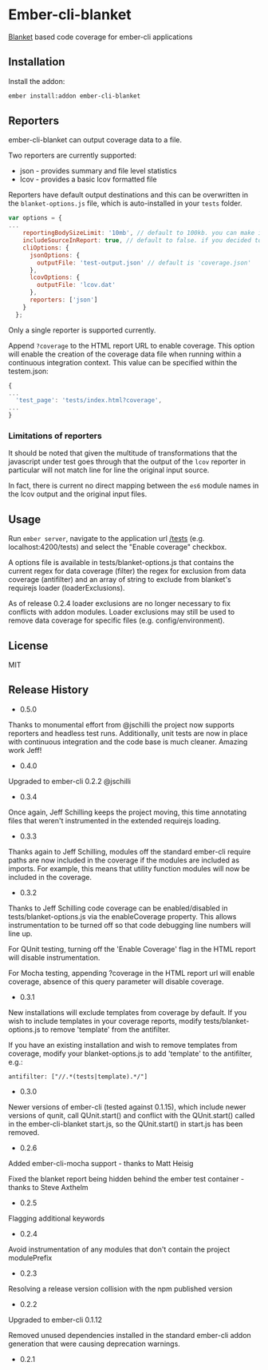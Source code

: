 Ember-cli-blanket
=========

[Blanket](http://blanketjs.org/) based code coverage for ember-cli applications

## Installation

Install the addon:
```sh
ember install:addon ember-cli-blanket
```

## Reporters

ember-cli-blanket can output coverage data to a file.

Two reporters are currently supported:

- json - provides summary and file level statistics
- lcov - provides a basic lcov formatted file

Reporters have default output destinations and this can be overwritten in the `blanket-options.js` file, which is auto-installed in your `tests` folder.

```js
var options = {
...
    reportingBodySizeLimit: '10mb', // default to 100kb. you can make it larger. especially when includeSourceInReport is turned on. 
    includeSourceInReport: true, // default to false. if you decided to include this option. make sure your server can handle this.
    cliOptions: {
      jsonOptions: {
        outputFile: 'test-output.json' // default is 'coverage.json'
      },
      lcovOptions: {
        outputFile: 'lcov.dat'
      },
      reporters: ['json']
    }
  };
```

Only a single reporter is supported currently.

Append ```?coverage``` to the HTML report URL to enable coverage. This option will enable the creation of the coverage data file when running within a continuous integration context. This value can be specified within the testem.json:

```js
{
...
  'test_page': 'tests/index.html?coverage',
...
}
```

### Limitations of reporters

It should be noted that given the multitude of transformations that the javascript under test goes through that the output of the `lcov` reporter in particular will not match line for line the original input source.

In fact, there is current no direct mapping between the `es6` module names in the lcov output and the original input files.

## Usage

Run `ember server`, navigate to the application url [/tests](http://localhost:4200/tests) (e.g. localhost:4200/tests) and select the "Enable coverage" checkbox.

A options file is available in tests/blanket-options.js that contains the current regex for data coverage (filter) the regex for exclusion from data coverage (antifilter) and an array of string to exclude from blanket's requirejs loader (loaderExclusions).

As of release 0.2.4 loader exclusions are no longer necessary to fix conflicts with addon modules.  Loader exclusions may still be used to remove data coverage for specific files (e.g. config/environment).

## License

MIT

## Release History

* 0.5.0

Thanks to monumental effort from @jschilli the project now supports reporters and headless test runs.  Additionally, unit tests are now in place with continuous integration and the code base is much cleaner.  Amazing work Jeff!

* 0.4.0

Upgraded to ember-cli 0.2.2 @jschilli

* 0.3.4

Once again, Jeff Schilling keeps the project moving, this time annotating files that weren't instrumented in the extended requirejs loading.

* 0.3.3

Thanks again to Jeff Schilling, modules off the standard ember-cli require paths are now included in the coverage if the modules are included as imports.  For example, this means that utility function modules will now be included in the coverage.

* 0.3.2

Thanks to Jeff Schilling code coverage can be enabled/disabled in tests/blanket-options.js via the enableCoverage property.  This allows instrumentation to be turned off so that code debugging line numbers will line up.

For QUnit testing, turning off the 'Enable Coverage' flag in the HTML report will disable instrumentation.

For Mocha testing, appending ?coverage in the HTML report url will enable coverage, absence of this query parameter will disable coverage.

* 0.3.1

New installations will exclude templates from coverage by default.  If you wish to include templates in your coverage reports, modify tests/blanket-options.js to remove 'template' from the antifilter.

If you have an existing installation and wish to remove templates from coverage, modify your blanket-options.js to add 'template' to the antifilter, e.g.:
````
antifilter: ["//.*(tests|template).*/"]
````

* 0.3.0

Newer versions of ember-cli (tested against 0.1.15), which include newer versions of qunit,
call QUnit.start() and conflict with the QUnit.start() called in the ember-cli-blanket start.js,
so the QUnit.start() in start.js has been removed.

* 0.2.6

Added ember-cli-mocha support - thanks to Matt Heisig

Fixed the blanket report being hidden behind the ember test container - thanks to Steve Axthelm

* 0.2.5

Flagging additional keywords

* 0.2.4

Avoid instrumentation of any modules that don't contain the project modulePrefix

* 0.2.3

Resolving a release version collision with the npm published version

* 0.2.2

Upgraded to ember-cli 0.1.12

Removed unused dependencies installed in the standard ember-cli addon generation that were causing deprecation warnings.

* 0.2.1
